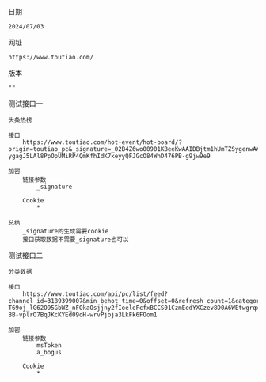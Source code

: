 日期

    2024/07/03

网址

    https://www.toutiao.com/

版本

    ""

测试接口一

    头条热榜
    
    接口
        https://www.toutiao.com/hot-event/hot-board/?origin=toutiao_pc&_signature=_02B4Z6wo00901KBeeKwAAIDBjtm1hUmTZSygenwAAE6YYfzOtp0mXAnmHgRu1s2110JtWreJDEPylQCoyuNnOd1S-ygagJ5LAl8PpOpUMiRP4QmKfhIdK7keyyQFJGcO84WhD476PB-g9jw9e9
    
    加密
        链接参数
            _signature
    
        Cookie
            *

    总结
        _signature的生成需要cookie
        接口获取数据不需要_signature也可以

测试接口二

    分类数据
    
    接口
        https://www.toutiao.com/api/pc/list/feed?channel_id=3189399007&min_behot_time=0&offset=0&refresh_count=1&category=pc_profile_channel&client_extra_params=%7B%22short_video_item%22%3A%22filter%22%7D&aid=24&app_name=toutiao_web&msToken=Wpw-T69oj_lG62O95GbWZ_nFOkaOsjjny2fIoeleFcfxBCCS01CzmEedYXCzev8D0A6WEtwgrqxk4zxL75obe9jTNkzSwDmMbqmaH3omzcbMn6uyVJAx&a_bogus=dXmhMRhvdD6TXDSZ5lnLfY3qV633Y0iI0t9bMDhqWx3%2Fdy39HMOf9exEaHGvjjyjNs%2FDIebjy4hbTpcprQ2G0Zwf98vx%2F2A2mESkKl5Q528Ss14rejusn0vNmkUAS-BB-vplrO7BqJKcKYEd09oH-wrvPjoja3LkFk6FOom1

    加密
        链接参数
            msToken
            a_bogus

        Cookie
            *
